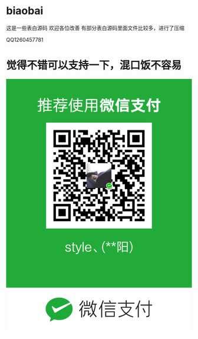 # biaobai
这是一些表白源码 欢迎各位改善
有部分表白源码里面文件比较多，进行了压缩

QQ1260457781

# 觉得不错可以支持一下，混口饭不容易
![支持](https://github.com/style-404/biaobai/blob/master/mm_facetoface_collect_qrcode_1535685442547.png)
